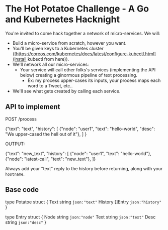The Hot Potatoe Challenge - A Go and Kubernetes Hacknight
=========================================================

You're invited to come hack together a network of micro-services. We will:

* Build a micro-service from scratch, however you want.
* You'll be given keys to a Kubernetes cluster ([https://coreos.com/kubernetes/docs/latest/configure-kubectl.html](install kubectl from here)).
* We'll network all our micro-services:
  * Your service will call other folks's services (implementing the API below)
    creating a ginormous pipeline of text processing.
    * Ex: my process upper-cases its inputs, your process maps each word to a Tweet, etc..
* We'll see what gets created by calling each service.


API to implement
----------------

POST /process

{"text": "text",
 "history": [
    {"node": "user1", "text": "hello-world", "desc": "We upper-cased the hell out of it"},
  ]
}

OUTPUT:

{"text": "new_text",
 "history": [
    {"node": "user1", "text": "hello-world"},
    {"node": "latest-call", "text": "new_text"},
 ]}

Always add your "text" reply to the history before returning, along
with your `hostname`.

Base code
---------

type Potatoe struct {
    Text string `json:"text"`
    History []Entry `json:"history"`
}

type Entry struct {
    Node string `json:"node"`
    Text string `json:"text"`
    Desc string `json:"desc"`
}
